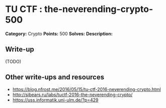 # TU CTF : the-neverending-crypto-500

**Category:** Crypto
**Points:** 500
**Solves:** 
**Description:**



## Write-up

(TODO)

## Other write-ups and resources

* https://blog.nfrost.me/2016/05/15/tu-ctf-2016-neverending-crypto.html
* http://sibears.ru/labs/tuctf-2016-the-neverending-crypto/
* https://uss.informatik.uni-ulm.de/?p=429
